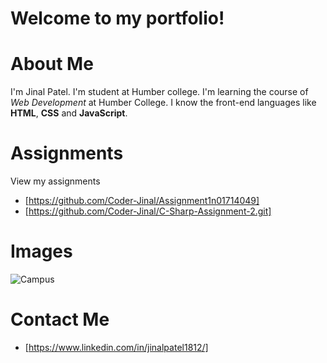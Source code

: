 # Welcome to my portfolio!

# About Me
I'm Jinal Patel. I'm student at Humber college. I'm learning the course of *Web Development* at Humber College. I know the front-end languages like **HTML**, **CSS** and **JavaScript**.

# Assignments
View my assignments 
- [https://github.com/Coder-Jinal/Assignment1n01714049]
- [https://github.com/Coder-Jinal/C-Sharp-Assignment-2.git]

# Images
![Campus](https://ecosystem-energy.com/wp-content/uploads/2023/04/Humber_College-1.jpg)

# Contact Me
- [https://www.linkedin.com/in/jinalpatel1812/]



